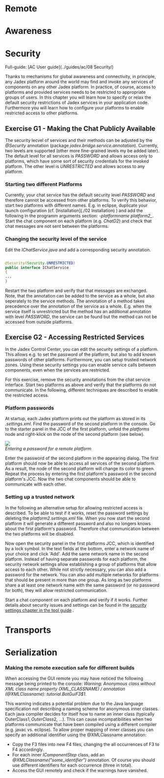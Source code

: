 # Remote

# Awareness

# Security

Full-guide: [AC User guide](../guides/ac/08 Security/)

Thanks to mechanisms for global awareness and connectivity, in principle, any Jadex platform around the world may find and invoke any services of components on any other Jadex platform. In practice, of course, access to platforms and provided services needs to be restricted to appropriate groups of users. In this chapter you will learn how to specify or relax the default security restrictions of Jadex services in your application code. Furthermore you will learn how to configure your platforms to enable restricted access to other platforms.

## Exercise G1 - Making the Chat Publicly Available

The security lecvel of services and their methods can be adjusted by the *@Security* annotation (package *jadex.bridge.service.annotation*). Currently, two levels are supported (other more fine-grained levels my be added later). The default level for all services is *PASSWORD* and allows access only to platforms, which have some sort of security credentials for the invoked platform. The other level is *UNRESTRICTED* and allows access to any platform.

### Starting two different Platforms

Currently, your chat service has the default security level *PASSWORD* and therefore cannot be accessed from other platforms. To verify this behavior, start two platforms with different names. E.g. in eclipse, duplicate your launch configuration (cf. [Installation](./02 Installation) ) and add the following in the programm arguments section: *-platformname platform2_*.
Start the chat component on each platform (e.g. *ChatD2*) and check that chat messages are not sent between the platforms.

### Changing the security level of the service

Edit the *IChatService.java* and add a corresponding security annotation.

```java

@Security(Security.UNRESTRICTED)
public interface IChatService 
{
...
}

```

Restart the two platform and verify that that messages are exchanged. Note, that the annotation can be added to the service as a whole, but also seperately to the service methods. The annotation of a method takes precedence over the annotation of the service as a whole. E.g. when the service itself is unrestricted but the method has an additional annotation with level *PASSWORD*, the service can be found but the method can not be accessed from outside platforms.

## Exercise G2 - Accessing Restricted Services

In the Jadex Control Center, you can edit the security settings of a platform. This allows e.g. to set the password of the platform, but also to add known passwords of other platforms. Furthermore, you can setup trusted network zones. Using these security settings you can enable service calls between components, even when the services are restricted.

For this exercise, remove the security annotations from the chat service interface. Start two platforms as above and verify that the platforms do not communicate. In the following, different techniques are described to enable the restricted access.



### Platform passwords

At startup, each Jadex platform prints out the platform as stored in its *.settings.xml*. Find the password of the second platform in the console. Go to the starter panel in the JCC of the first platform, unfold the *platforms* node and right-klick on the node of the second platform (see below).

![](set_password.png)  
*Entering a password for a remote platform*

Enter the password of the second platform in the appearing dialog. The first platform should now be able to access all services of the second platform. As a result, the node of the second platform will change its color to green. Repeat the process by entering the first platform's password in the second platform's JCC. Now the two chat components should be able to communicate with each other.

### Setting up a trusted network

In the following an alternative setup for allowing restricted access is described. To be able to test if it works, reset the password settings by deleting the *platform2.settings.xml* file. When you now start the second platform it will generate a different password and also no longers knows about the first platform's password. Therefore chat communication between the two platforms will be disabled.

Now open the security panel in the first platforms JCC, which is identified by a lock symbol. In the text fields at the bottom, enter a network name of your choice and click 'Add'. Add the same network name in the second platform. Instead of having separate passwords for each platform, the security network settings allow establishing a group of platforms that allow access to each other. While not strictly necessary, you can also add a password for the network. You can also add multiple networks for platforms that should be present in more than one group. As long as two platforms share a at least one network name with the same password (or no password for both), they will allow restricted communication.

Start a chat component on each platform and verify if it works. Further details about security issues and settings can be found in the [security settings chapter in the tool guide](../AC%20Tool%20Guide/05%20Security%20Settings%20) .


# Transports

# Serialization

### Making the remote execution safe for different builds

When accessing the GUI remote you may have noticed the following message being printed to the console:
*Warning: Anonymous class without XML class name property (XML_CLASSNAME) / annotation (@XMLClassname): tutorial.BotGuiF3$1*.

This warning indicates a potential problem due to the Java language specification not describing a naming scheme for anonymous inner classes. Each java compiler decides for itself how to name an inner class (typically OuterClass$1, OuterClass$2, ...). This can cause incompatibilities when two platforms communicate that have been compiled using a different compiler (e.g. javac vs. eclipse). To allow proper mapping of inner classes you can specify an additional identifier using the @XMLClassname annotation:

-   Copy the F3 files into new F4 files, changing the all occurrences of F3 to F4 accordingly.
-   For each inner *IComponentStep* class, add an *@XMLClassname("some_identifier")* annotation. Of course you should use different identifiers for each occurrence (three in total).
-   Access the GUI remotely and check if the warnings have vanished.

